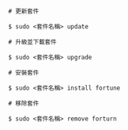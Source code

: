 ```
# 更新套件

$ sudo <套件名稱> update
```

```
# 升級並下載套件

$ sudo <套件名稱> upgrade
```

```
# 安裝套件

$ sudo <套件名稱> install fortune
```

```
# 移除套件

$ sudo <套件名稱> remove forturn
```